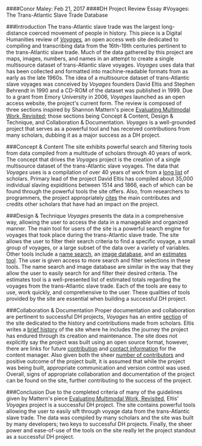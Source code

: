 ####Conor Maley: Feb 21, 2017
####DH Project Review Essay
#Voyages: The Trans-Atlantic Slave Trade Database

###Introduction
The trans-Atlantic slave trade was the largest long-distance coerced movement of people in history. This piece is a Digital Humanities review of *[Voyages](http://www.slavevoyages.org/),* an open access web site dedicated to compiling and transcribing data from the 16th-19th centuries pertinent to the trans-Atlantic slave trade. Much of the data gathered by this project are maps, images, numbers, and names in an attempt to create a single multisource dataset of trans-Atlantic slave voyages. *Voyages* uses data that has been collected and formatted into machine-readable formats from as early as the late 1960s. The idea of a multisource dataset of trans-Atlantic slave voyages was conceived by *Voyages* founders David Eltis and Stephen Behrendt in 1990 and a CD-ROM of the dataset was published in 1999. Due to a grant from Emory University in 2006, *Voyages* launched as an open access website, the project's current form. The review is composed of three sections inspired by Shannon Mattern's piece [Evaluating Multimodal Work, Revisited;](http://journalofdigitalhumanities.org/1-4/evaluating-multimodal-work-revisited-by-shannon-mattern/) those sections being Concept & Content, Design & Technique, and Collaboration & Documentation. *Voyages* is a well-grounded project that serves as a powerful tool and has received contributions from many scholars, dubbing it as a major success as a DH project.

###Concept & Content
The site exhibits powerful search and filtering tools from data compiled from a multitude of scholars through 40 years of work. The concept that drives the *Voyages* project is the creation of a single multisource dataset of the trans-Atlantic slave voyages. The data that *Voyages* uses is a compilation of over 40 years of work from a [long list](http://www.slavevoyages.org/about/data) of scholars. Primary lead of the project David Eltis has compiled about 35,000 individual slaving expiditions between 1514 and 1866, each of which can be found through the powerful tools the site offers. Also, from researchers to programmers, the project appropriately [cites](http://www.slavevoyages.org/about/history) the main contributes and credits other scholars that have had an impact on the project.

###Design & Technique
*Voyages* presents the data in a comprehensive way, allowing the user to access the data in a manageable and organized manner. The main tool for users of the site is a powerful search engine for voyages that took place during the trans-Atlantic slave trade. The site allows the user to filter their search criteria to find a specific voyage, a small group of voyages, or a large subset of the data over a variety of variables. Other tools include a [name search](http://www.slavevoyages.org/resources/names-database), an [image database](http://www.slavevoyages.org/resources/images/), and an [estimates tool](http://www.slavevoyages.org/assessment/estimates). The user is given access to more search and filter selections in these tools. The name search and image database are similar in the way that they allow the user to easily search for and filter their desired criteria. The estimates tool is a well-presented list of estimated totals regarding the voyages from the trans-Atlantic slave trade. Each of the tools are easy to use, work quickly, and comprehensive to the user. These qualities of tools provided by the site are essential when building a successful DH project. 

###Collaboration & Documentation
Proper documentation and collaboration are pertinent to successful DH projects, *Voyages* has an entire [section](http://www.slavevoyages.org/about/) of the site dedicated to the history and contributions made from scholars. Eltis writes a [brief history](http://www.slavevoyages.org/about/history) of the site where he includes the journey the project has endured through its creation and maintenance. The site does not explicitly say the project was built using an open source format, however, there are links for future [contribution](http://www.slavevoyages.org/accounts/login/) and [contact information](http://www.slavevoyages.org/about/contacts) for the content manager. Also given both the sheer [number of contributors](http://www.slavevoyages.org/about/team) and positive outcome of the project built, it is assumed that while the project was being built, appropriate communication and version control was used. Overall, signs of appropriate collaboration and documentation of the project can be found on the site, further contributing to the success of the project.

###Conclusion
Due to the completed criteria of many of the guidelines given by Mattern's piece [Evaluating Multimodal Work, Revisited,](http://journalofdigitalhumanities.org/1-4/evaluating-multimodal-work-revisited-by-shannon-mattern/) Eltis' *Voyages* project is a successful DH project. The site contains powerful tools allowing the user to easily sift through voyage data from the trans-Atlantic slave trade. The data was compiled by many scholars and the site was built by many developers; two keys to successful DH projects. Finally, the sheer power and ease-of-use of the tools on the site really let the project standout as a successful DH project.
